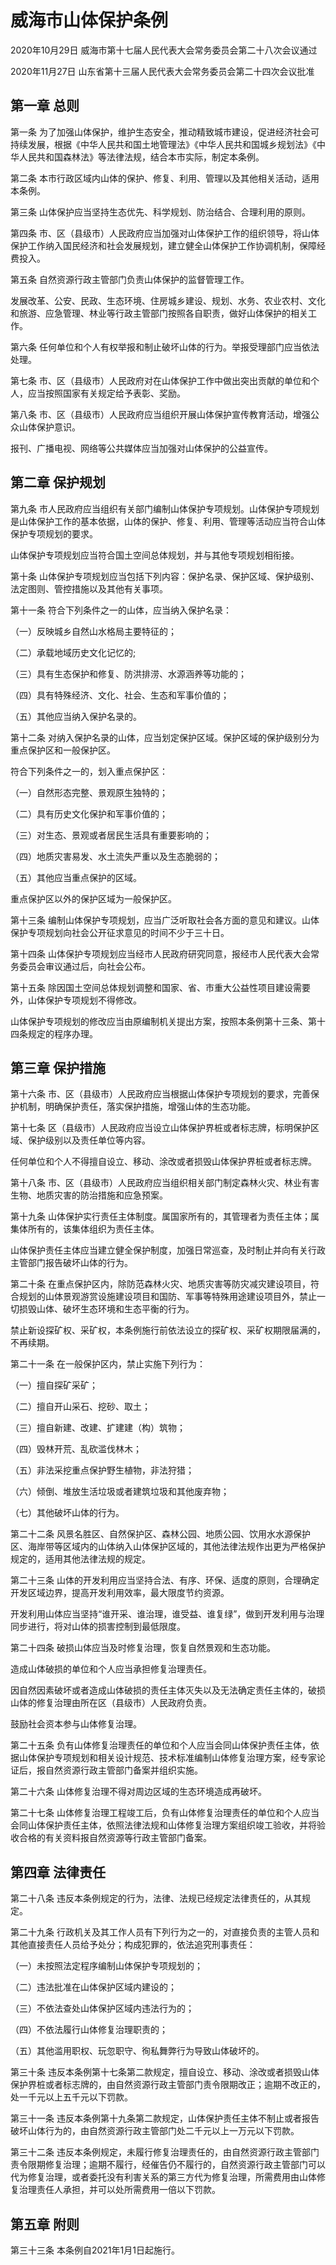 # 威海市山体保护条例

2020年10月29日 威海市第十七届人民代表大会常务委员会第二十八次会议通过

2020年11月27日 山东省第十三届人民代表大会常务委员会第二十四次会议批准



## 第一章  总则

第一条 为了加强山体保护，维护生态安全，推动精致城市建设，促进经济社会可持续发展，根据《中华人民共和国土地管理法》《中华人民共和国城乡规划法》《中华人民共和国森林法》等法律法规，结合本市实际，制定本条例。

第二条 本市行政区域内山体的保护、修复、利用、管理以及其他相关活动，适用本条例。

第三条 山体保护应当坚持生态优先、科学规划、防治结合、合理利用的原则。

第四条 市、区（县级市）人民政府应当加强对山体保护工作的组织领导，将山体保护工作纳入国民经济和社会发展规划，建立健全山体保护工作协调机制，保障经费投入。

第五条 自然资源行政主管部门负责山体保护的监督管理工作。

发展改革、公安、民政、生态环境、住房城乡建设、规划、水务、农业农村、文化和旅游、应急管理、林业等行政主管部门按照各自职责，做好山体保护的相关工作。

第六条 任何单位和个人有权举报和制止破坏山体的行为。举报受理部门应当依法处理。

第七条 市、区（县级市）人民政府对在山体保护工作中做出突出贡献的单位和个人，应当按照国家有关规定给予表彰、奖励。

第八条 市、区（县级市）人民政府应当组织开展山体保护宣传教育活动，增强公众山体保护意识。

报刊、广播电视、网络等公共媒体应当加强对山体保护的公益宣传。

## 第二章  保护规划

第九条 市人民政府应当组织有关部门编制山体保护专项规划。山体保护专项规划是山体保护工作的基本依据，山体的保护、修复、利用、管理等活动应当符合山体保护专项规划的要求。

山体保护专项规划应当符合国土空间总体规划，并与其他专项规划相衔接。

第十条 山体保护专项规划应当包括下列内容：保护名录、保护区域、保护级别、法定图则、管控措施以及其他有关事项。

第十一条 符合下列条件之一的山体，应当纳入保护名录：

（一）反映城乡自然山水格局主要特征的；

（二）承载地域历史文化记忆的;

（三）具有生态保护和修复、防洪排涝、水源涵养等功能的；

（四）具有特殊经济、文化、社会、生态和军事价值的；

（五）其他应当纳入保护名录的。

第十二条 对纳入保护名录的山体，应当划定保护区域。保护区域的保护级别分为重点保护区和一般保护区。

符合下列条件之一的，划入重点保护区：

（一）自然形态完整、景观原生独特的；

（二）具有历史文化保护和军事价值的；

（三）对生态、景观或者居民生活具有重要影响的；

（四）地质灾害易发、水土流失严重以及生态脆弱的；

（五）其他应当重点保护的区域。

重点保护区以外的保护区域为一般保护区。

第十三条 编制山体保护专项规划，应当广泛听取社会各方面的意见和建议。山体保护专项规划向社会公开征求意见的时间不少于三十日。

第十四条 山体保护专项规划应当经市人民政府研究同意，报经市人民代表大会常务委员会审议通过后，向社会公布。

第十五条 除因国土空间总体规划调整和国家、省、市重大公益性项目建设需要外，山体保护专项规划不得修改。

山体保护专项规划的修改应当由原编制机关提出方案，按照本条例第十三条、第十四条规定的程序办理。

## 第三章  保护措施

第十六条 市、区（县级市）人民政府应当根据山体保护专项规划的要求，完善保护机制，明确保护责任，落实保护措施，增强山体的生态功能。

第十七条 区（县级市）人民政府应当设立山体保护界桩或者标志牌，标明保护区域、保护级别以及责任单位等内容。

任何单位和个人不得擅自设立、移动、涂改或者损毁山体保护界桩或者标志牌。

第十八条 市、区（县级市）人民政府应当组织相关部门制定森林火灾、林业有害生物、地质灾害的防治措施和应急预案。

第十九条 山体保护实行责任主体制度。属国家所有的，其管理者为责任主体；属集体所有的，该集体组织为责任主体。

山体保护责任主体应当建立健全保护制度，加强日常巡查，及时制止并向有关行政主管部门报告破坏山体的行为。

第二十条 在重点保护区内，除防范森林火灾、地质灾害等防灾减灾建设项目，符合规划的山体景观游赏设施建设项目和国防、军事等特殊用途建设项目外，禁止一切损毁山体、破坏生态环境和生态平衡的行为。

禁止新设探矿权、采矿权，本条例施行前依法设立的探矿权、采矿权期限届满的，不再续期。

第二十一条 在一般保护区内，禁止实施下列行为：

（一）擅自探矿采矿；

（二）擅自开山采石、挖砂、取土；

（三）擅自新建、改建、扩建建（构）筑物；

（四）毁林开荒、乱砍滥伐林木；

（五）非法采挖重点保护野生植物，非法狩猎；

（六）倾倒、堆放生活垃圾或者建筑垃圾和其他废弃物；

（七）其他破坏山体的行为。

第二十二条 风景名胜区、自然保护区、森林公园、地质公园、饮用水水源保护区、海岸带等区域内的山体纳入山体保护区域的，其他法律法规作出更为严格保护规定的，适用其他法律法规的规定。

第二十三条 山体的开发利用应当坚持合法、有序、环保、适度的原则，合理确定开发区域边界，提高开发利用效率，最大限度节约资源。

开发利用山体应当坚持“谁开采、谁治理，谁受益、谁复绿”，做到开发利用与治理同步进行，将对山体的损害控制到最低限度。

第二十四条 破损山体应当及时修复治理，恢复自然景观和生态功能。

造成山体破损的单位和个人应当承担修复治理责任。

因自然因素破坏或者造成山体破损的责任主体灭失以及无法确定责任主体的，破损山体的修复治理由所在区（县级市）人民政府负责。

鼓励社会资本参与山体修复治理。

第二十五条 负有山体修复治理责任的单位和个人应当会同山体保护责任主体，依据山体保护专项规划和相关设计规范、技术标准编制山体修复治理方案，经专家论证后，报自然资源行政主管部门备案并组织实施。

第二十六条 山体修复治理不得对周边区域的生态环境造成再破坏。

第二十七条 山体修复治理工程竣工后，负有山体修复治理责任的单位和个人应当会同山体保护责任主体，依照法律法规和山体修复治理方案组织竣工验收，并将验收合格的有关资料报自然资源等行政主管部门备案。

## 第四章  法律责任

第二十八条 违反本条例规定的行为，法律、法规已经规定法律责任的，从其规定。

第二十九条 行政机关及其工作人员有下列行为之一的，对直接负责的主管人员和其他直接责任人员给予处分；构成犯罪的，依法追究刑事责任：

（一）未按照法定程序编制山体保护专项规划的；

（二）违法批准在山体保护区域内建设的；

（三）不依法查处山体保护区域内违法行为的；

（四）不依法履行山体修复治理职责的；

（五）其他滥用职权、玩忽职守、徇私舞弊行为导致山体破坏的。

第三十条 违反本条例第十七条第二款规定，擅自设立、移动、涂改或者损毁山体保护界桩或者标志牌的，由自然资源行政主管部门责令限期改正；逾期不改正的，处一千元以上五千元以下罚款。

第三十一条 违反本条例第十九条第二款规定，山体保护责任主体不制止或者报告破坏山体行为的，由自然资源行政主管部门处二千元以上一万元以下罚款。

第三十二条 违反本条例规定，未履行修复治理责任的，由自然资源行政主管部门责令限期修复治理；逾期不履行，经催告仍不履行的，自然资源行政主管部门可以代为修复治理，或者委托没有利害关系的第三方代为修复治理，所需费用由山体修复治理责任人承担，并可以处所需费用一倍以下罚款。

## 第五章  附则

第三十三条 本条例自2021年1月1日起施行。